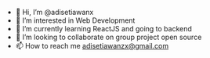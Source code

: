 - 👋 Hi, I’m @adisetiawanx
- 👀 I’m interested in Web Development
- 🌱 I’m currently learning ReactJS and going to backend
- 💞️ I’m looking to collaborate on group project open source
- 📫 How to reach me adisetiawanzx@gmail.com

<!---
adisetiawanx/adisetiawanx is a ✨ special ✨ repository because its `README.md` (this file) appears on your GitHub profile.
You can click the Preview link to take a look at your changes.
--->
